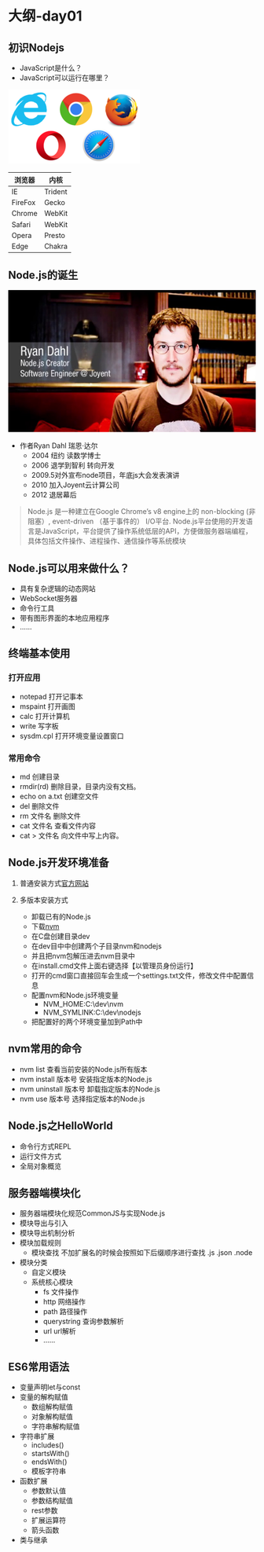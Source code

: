 # 大纲-day01
## 初识Nodejs
- JavaScript是什么？ 
- JavaScript可以运行在哪里？ 

![](img/1.png)

浏览器 | 内核    
-------|---------
IE     | Trident 
FireFox| Gecko   
Chrome | WebKit  
Safari | WebKit  
Opera  | Presto  
Edge   | Chakra  

## Node.js的诞生
![image](img/2.png)

- 作者Ryan Dahl 瑞恩·达尔
    + 2004 纽约 读数学博士 
    + 2006 退学到智利 转向开发 
    + 2009.5对外宣布node项目，年底js大会发表演讲 
    + 2010 加入Joyent云计算公司 
    + 2012 退居幕后

> Node.js 是一种建立在Google Chrome’s v8 engine上的 non-blocking (非阻塞）, event-driven （基于事件的） I/O平台. 
Node.js平台使用的开发语言是JavaScript，平台提供了操作系统低层的API，方便做服务器端编程，具体包括文件操作、进程操作、通信操作等系统模块

## Node.js可以用来做什么？

- 具有复杂逻辑的动态网站 
- WebSocket服务器 
- 命令行工具 
- 带有图形界面的本地应用程序 
- ......

## 终端基本使用
### 打开应用
- notepad 打开记事本
- mspaint 打开画图
- calc 打开计算机
- write 写字板
- sysdm.cpl 打开环境变量设置窗口
### 常用命令
- md 创建目录
- rmdir(rd) 删除目录，目录内没有文档。
- echo on a.txt 创建空文件
- del 删除文件
- rm 文件名 删除文件
- cat 文件名 查看文件内容
- cat > 文件名 向文件中写上内容。

## Node.js开发环境准备

1. 普通安装方式[官方网站](https://nodejs.org/zh-cn/)

2. 多版本安装方式
    - 卸载已有的Node.js
    - 下载[nvm](https://github.com/coreybutler/nvm-windows)
    - 在C盘创建目录dev
    - 在dev目中中创建两个子目录nvm和nodejs
    - 并且把nvm包解压进去nvm目录中
    - 在install.cmd文件上面右键选择【以管理员身份运行】
    - 打开的cmd窗口直接回车会生成一个settings.txt文件，修改文件中配置信息
    - 配置nvm和Node.js环境变量
        + NVM_HOME:C:\dev\nvm
        + NVM_SYMLINK:C:\dev\nodejs
    - 把配置好的两个环境变量加到Path中
## nvm常用的命令
- nvm list 查看当前安装的Node.js所有版本
- nvm install 版本号 安装指定版本的Node.js
- nvm uninstall 版本号 卸载指定版本的Node.js
- nvm use 版本号 选择指定版本的Node.js

## Node.js之HelloWorld
- 命令行方式REPL
- 运行文件方式
- 全局对象概览

## 服务器端模块化
- 服务器端模块化规范CommonJS与实现Node.js
- 模块导出与引入
- 模块导出机制分析
- 模块加载规则
    + 模块查找 不加扩展名的时候会按照如下后缀顺序进行查找 .js .json .node
- 模块分类
    + 自定义模块
    + 系统核心模块
        * fs 文件操作
        * http 网络操作
        * path 路径操作
        * querystring 查询参数解析
        * url url解析
        * ......

## ES6常用语法
- 变量声明let与const
- 变量的解构赋值
    + 数组解构赋值
    + 对象解构赋值
    + 字符串解构赋值
- 字符串扩展
    + includes()
    + startsWith()
    + endsWith()
    + 模板字符串
- 函数扩展
    + 参数默认值
    + 参数结构赋值
    + rest参数
    + 扩展运算符
    + 箭头函数
- 类与继承